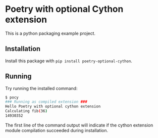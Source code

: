 # Poetry with optional Cython extension

This is a python packaging example project.

## Installation
Install this package with `pip install poetry-optional-cython`.

## Running
Try running the installed command:

```bash
$ pocy
### Running as compiled extension ###
Hello Poetry with optional cython extension
Calculating fib(36)
14930352
```

The first line of the command output will indicate if the cython extension module
compilation succeeded during installation.


